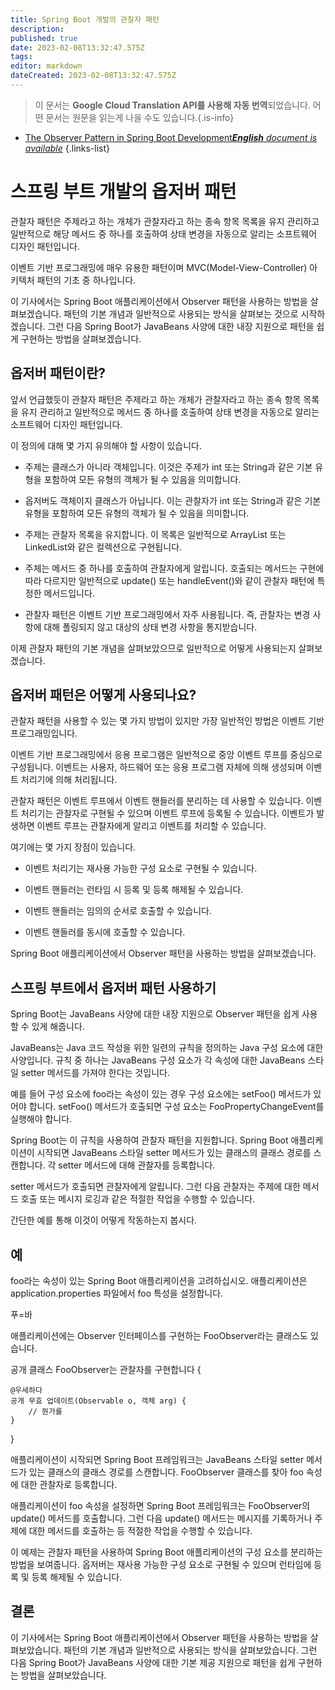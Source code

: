 ```yaml
---
title: Spring Boot 개발의 관찰자 패턴
description: 
published: true
date: 2023-02-08T13:32:47.575Z
tags: 
editor: markdown
dateCreated: 2023-02-08T13:32:47.575Z
---
```


> 이 문서는 **Google Cloud Translation API를 사용해 자동 번역**되었습니다.
어떤 문서는 원문을 읽는게 나을 수도 있습니다.{.is-info}



- [The Observer Pattern in Spring Boot Development***English** document is available*](/en/Knowledge-base/Spring-Boot/the-observer-pattern-in-spring-boot-development)
{.links-list}


# 스프링 부트 개발의 옵저버 패턴

관찰자 패턴은 주제라고 하는 개체가 관찰자라고 하는 종속 항목 목록을 유지 관리하고 일반적으로 해당 메서드 중 하나를 호출하여 상태 변경을 자동으로 알리는 소프트웨어 디자인 패턴입니다.

이벤트 기반 프로그래밍에 매우 유용한 패턴이며 MVC(Model-View-Controller) 아키텍처 패턴의 기초 중 하나입니다.

이 기사에서는 Spring Boot 애플리케이션에서 Observer 패턴을 사용하는 방법을 살펴보겠습니다. 패턴의 기본 개념과 일반적으로 사용되는 방식을 살펴보는 것으로 시작하겠습니다. 그런 다음 Spring Boot가 JavaBeans 사양에 대한 내장 지원으로 패턴을 쉽게 구현하는 방법을 살펴보겠습니다.

## 옵저버 패턴이란?

앞서 언급했듯이 관찰자 패턴은 주제라고 하는 개체가 관찰자라고 하는 종속 항목 목록을 유지 관리하고 일반적으로 메서드 중 하나를 호출하여 상태 변경을 자동으로 알리는 소프트웨어 디자인 패턴입니다.

이 정의에 대해 몇 가지 유의해야 할 사항이 있습니다.

- 주제는 클래스가 아니라 객체입니다. 이것은 주제가 int 또는 String과 같은 기본 유형을 포함하여 모든 유형의 객체가 될 수 있음을 의미합니다.

- 옵저버도 객체이지 클래스가 아닙니다. 이는 관찰자가 int 또는 String과 같은 기본 유형을 포함하여 모든 유형의 객체가 될 수 있음을 의미합니다.

- 주제는 관찰자 목록을 유지합니다. 이 목록은 일반적으로 ArrayList 또는 LinkedList와 같은 컬렉션으로 구현됩니다.

- 주체는 메서드 중 하나를 호출하여 관찰자에게 알립니다. 호출되는 메서드는 구현에 따라 다르지만 일반적으로 update() 또는 handleEvent()와 같이 관찰자 패턴에 특정한 메서드입니다.

- 관찰자 패턴은 이벤트 기반 프로그래밍에서 자주 사용됩니다. 즉, 관찰자는 변경 사항에 대해 폴링되지 않고 대상의 상태 변경 사항을 통지받습니다.

이제 관찰자 패턴의 기본 개념을 살펴보았으므로 일반적으로 어떻게 사용되는지 살펴보겠습니다.

## 옵저버 패턴은 어떻게 사용되나요?

관찰자 패턴을 사용할 수 있는 몇 가지 방법이 있지만 가장 일반적인 방법은 이벤트 기반 프로그래밍입니다.

이벤트 기반 프로그래밍에서 응용 프로그램은 일반적으로 중앙 이벤트 루프를 중심으로 구성됩니다. 이벤트는 사용자, 하드웨어 또는 응용 프로그램 자체에 의해 생성되며 이벤트 처리기에 의해 처리됩니다.

관찰자 패턴은 이벤트 루프에서 이벤트 핸들러를 분리하는 데 사용할 수 있습니다. 이벤트 처리기는 관찰자로 구현될 수 있으며 이벤트 루프에 등록될 수 있습니다. 이벤트가 발생하면 이벤트 루프는 관찰자에게 알리고 이벤트를 처리할 수 있습니다.

여기에는 몇 가지 장점이 있습니다.

- 이벤트 처리기는 재사용 가능한 구성 요소로 구현될 수 있습니다.

- 이벤트 핸들러는 런타임 시 등록 및 등록 해제될 수 있습니다.

- 이벤트 핸들러는 임의의 순서로 호출할 수 있습니다.

- 이벤트 핸들러를 동시에 호출할 수 있습니다.

Spring Boot 애플리케이션에서 Observer 패턴을 사용하는 방법을 살펴보겠습니다.

## 스프링 부트에서 옵저버 패턴 사용하기

Spring Boot는 JavaBeans 사양에 대한 내장 지원으로 Observer 패턴을 쉽게 사용할 수 있게 해줍니다.

JavaBeans는 Java 코드 작성을 위한 일련의 규칙을 정의하는 Java 구성 요소에 대한 사양입니다. 규칙 중 하나는 JavaBeans 구성 요소가 각 속성에 대한 JavaBeans 스타일 setter 메서드를 가져야 한다는 것입니다.

예를 들어 구성 요소에 foo라는 속성이 있는 경우 구성 요소에는 setFoo() 메서드가 있어야 합니다. setFoo() 메서드가 호출되면 구성 요소는 FooPropertyChangeEvent를 실행해야 합니다.

Spring Boot는 이 규칙을 사용하여 관찰자 패턴을 지원합니다. Spring Boot 애플리케이션이 시작되면 JavaBeans 스타일 setter 메서드가 있는 클래스의 클래스 경로를 스캔합니다. 각 setter 메서드에 대해 관찰자를 등록합니다.

setter 메서드가 호출되면 관찰자에게 알립니다. 그런 다음 관찰자는 주제에 대한 메서드 호출 또는 메시지 로깅과 같은 적절한 작업을 수행할 수 있습니다.

간단한 예를 통해 이것이 어떻게 작동하는지 봅시다.

## 예

foo라는 속성이 있는 Spring Boot 애플리케이션을 고려하십시오. 애플리케이션은 application.properties 파일에서 foo 특성을 설정합니다.

푸=바

애플리케이션에는 Observer 인터페이스를 구현하는 FooObserver라는 클래스도 있습니다.

공개 클래스 FooObserver는 관찰자를 구현합니다 {

    @우세하다
    공개 무효 업데이트(Observable o, 객체 arg) {
        // 뭔가를
    }

}

애플리케이션이 시작되면 Spring Boot 프레임워크는 JavaBeans 스타일 setter 메서드가 있는 클래스의 클래스 경로를 스캔합니다. FooObserver 클래스를 찾아 foo 속성에 대한 관찰자로 등록합니다.

애플리케이션이 foo 속성을 설정하면 Spring Boot 프레임워크는 FooObserver의 update() 메서드를 호출합니다. 그런 다음 update() 메서드는 메시지를 기록하거나 주제에 대한 메서드를 호출하는 등 적절한 작업을 수행할 수 있습니다.

이 예제는 관찰자 패턴을 사용하여 Spring Boot 애플리케이션의 구성 요소를 분리하는 방법을 보여줍니다. 옵저버는 재사용 가능한 구성 요소로 구현될 수 있으며 런타임에 등록 및 등록 해제될 수 있습니다.

## 결론

이 기사에서는 Spring Boot 애플리케이션에서 Observer 패턴을 사용하는 방법을 살펴보았습니다. 패턴의 기본 개념과 일반적으로 사용되는 방식을 살펴보았습니다. 그런 다음 Spring Boot가 JavaBeans 사양에 대한 기본 제공 지원으로 패턴을 쉽게 구현하는 방법을 살펴보았습니다.